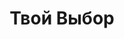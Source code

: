 --- 
title: "Твой Выбор" 
site: "www.tvoyviborrealty.ru" 
town: "Симферополь" 
tel: ["+7 (978) 713-09-30"] 
address: "Россия, Республика Крым, г. Симферополь, пр-т Кирова 29/1, Бизнес-центр Профессионал, каб 401Б" 
mail: "" 
--- 